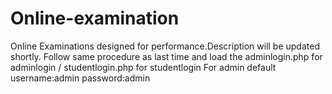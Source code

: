 # Online-examination
Online Examinations designed for performance.Description will be updated shortly.
Follow same procedure as last time and load the adminlogin.php for adminlogin / studentlogin.php for studentlogin
For admin default username:admin password:admin

